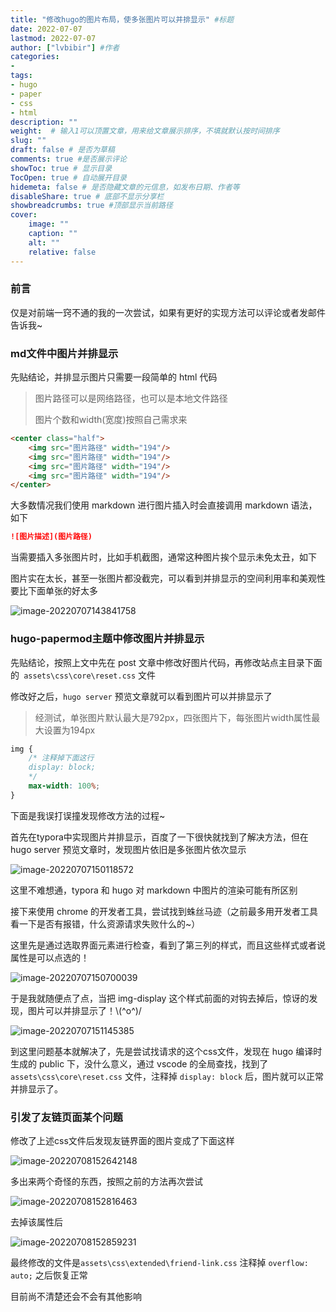 ```yaml
---
title: "修改hugo的图片布局，使多张图片可以并排显示" #标题
date: 2022-07-07 
lastmod: 2022-07-07
author: ["lvbibir"] #作者
categories: 
- 
tags: 
- hugo
- paper
- css
- html
description: ""
weight:  # 输入1可以顶置文章，用来给文章展示排序，不填就默认按时间排序
slug: ""
draft: false # 是否为草稿
comments: true #是否展示评论
showToc: true # 显示目录
TocOpen: true # 自动展开目录
hidemeta: false # 是否隐藏文章的元信息，如发布日期、作者等
disableShare: true # 底部不显示分享栏
showbreadcrumbs: true #顶部显示当前路径
cover:
    image: ""
    caption: ""
    alt: ""
    relative: false
---
```


### 前言

仅是对前端一窍不通的我的一次尝试，如果有更好的实现方法可以评论或者发邮件告诉我~

### md文件中图片并排显示

先贴结论，并排显示图片只需要一段简单的 html 代码

> 图片路径可以是网络路径，也可以是本地文件路径
>
> 图片个数和width(宽度)按照自己需求来

```html
<center class="half">
    <img src="图片路径" width="194"/>
    <img src="图片路径" width="194"/>
    <img src="图片路径" width="194"/>
    <img src="图片路径" width="194"/>
</center>
```

大多数情况我们使用 markdown 进行图片插入时会直接调用 markdown 语法，如下

```markdown
![图片描述](图片路径)
```

当需要插入多张图片时，比如手机截图，通常这种图片挨个显示未免太丑，如下

图片实在太长，甚至一张图片都没截完，可以看到并排显示的空间利用率和美观性要比下面单张的好太多

![image-20220707143841758](https://image.lvbibir.cn/blog/image-20220707143841758.png)

### hugo-papermod主题中修改图片并排显示

先贴结论，按照上文中先在 post 文章中修改好图片代码，再修改站点主目录下面的` assets\css\core\reset.css`  文件

修改好之后，`hugo server` 预览文章就可以看到图片可以并排显示了

> 经测试，单张图片默认最大是792px，四张图片下，每张图片width属性最大设置为194px

 ```css
 img {
     /* 注释掉下面这行
     display: block; 
     */
     max-width: 100%;
 }
 ```

下面是我误打误撞发现修改方法的过程~

首先在typora中实现图片并排显示，百度了一下很快就找到了解决方法，但在 hugo server 预览文章时，发现图片依旧是多张图片依次显示

![image-20220707150118572](https://image.lvbibir.cn/blog/image-20220707150118572.png)

这里不难想通，typora 和 hugo 对 markdown 中图片的渲染可能有所区别

接下来使用 chrome 的开发者工具，尝试找到蛛丝马迹（之前最多用开发者工具看一下是否有报错，什么资源请求失败什么的~）

这里先是通过选取界面元素进行检查，看到了第三列的样式，而且这些样式或者说属性是可以点选的！

![image-20220707150700039](https://image.lvbibir.cn/blog/image-20220707150700039.png)

于是我就随便点了点，当把 img-display 这个样式前面的对钩去掉后，惊讶的发现，图片可以并排显示了！\\(^o^)/

![image-20220707151145385](https://image.lvbibir.cn/blog/image-20220707151145385.png)

到这里问题基本就解决了，先是尝试找请求的这个css文件，发现在 hugo 编译时生成的 public 下，没什么意义，通过 vscode 的全局查找，找到了 ` assets\css\core\reset.css`  文件，注释掉 `display: block`  后，图片就可以正常并排显示了。

### 引发了友链页面某个问题

修改了上述css文件后发现友链界面的图片变成了下面这样

![image-20220708152642148](https://image.lvbibir.cn/blog/image-20220708152642148.png)

多出来两个奇怪的东西，按照之前的方法再次尝试

![image-20220708152816463](https://image.lvbibir.cn/blog/image-20220708152816463.png)

去掉该属性后

![image-20220708152859231](https://image.lvbibir.cn/blog/image-20220708152859231.png)

最终修改的文件是`assets\css\extended\friend-link.css`  注释掉 `overflow: auto;` 之后恢复正常

目前尚不清楚还会不会有其他影响









